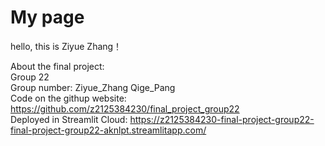 # My page
 
hello, this is Ziyue Zhang！  

About the final project:  
Group 22  
Group number: Ziyue_Zhang Qige_Pang  
Code on the githup website: https://github.com/z2125384230/final_project_group22  
Deployed in Streamlit Cloud: https://z2125384230-final-project-group22-final-project-group22-aknlpt.streamlitapp.com/  
